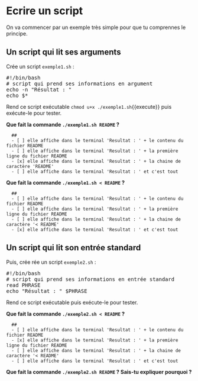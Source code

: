 # Ecrire un script

On va commencer par un exemple très simple pour que tu comprennes le principe.

## Un script qui lit ses arguments

Crée un script `exemple1.sh` :

<pre class="file" data-target="clipboard">
#!/bin/bash
# script qui prend ses informations en argument
echo -n "Résultat : "
echo $*
</pre>

Rend ce script exécutable `chmod u+x ./exemple1.sh`{{execute}} puis exécute-le pour tester.

**Que fait la commande `./exemple1.sh README` ?**
```{quizdown} 
  ##  
  - [ ] elle affiche dans le terminal 'Resultat : ' + le contenu du fichier README
  - [ ] elle affiche dans le terminal 'Resultat : ' + la première ligne du fichier README
  - [x] elle affiche dans le terminal 'Resultat : ' + la chaine de caractère 'README'
  - [ ] elle affiche dans le terminal 'Resultat : ' et c'est tout
```

**Que fait la commande `./exemple1.sh < README` ?**
```{quizdown} 
  ##  
  - [ ] elle affiche dans le terminal 'Resultat : ' + le contenu du fichier README
  - [ ] elle affiche dans le terminal 'Resultat : ' + la première ligne du fichier README
  - [ ] elle affiche dans le terminal 'Resultat : ' + la chaine de caractère '< README'
  - [x] elle affiche dans le terminal 'Resultat : ' et c'est tout
```
## Un script qui lit son entrée standard

Puis, crée rée un script `exemple2.sh` :

<pre class="file" data-target="clipboard">
#!/bin/bash
# script qui prend ses informations en entrée standard
read PHRASE
echo "Résultat : " $PHRASE
</pre>

Rend ce script exécutable puis exécute-le pour tester.

**Que fait la commande `./exemple2.sh < README` ?**
```{quizdown} 
  ##  
  - [ ] elle affiche dans le terminal 'Resultat : ' + le contenu du fichier README
  - [x] elle affiche dans le terminal 'Resultat : ' + la première ligne du fichier README
  - [ ] elle affiche dans le terminal 'Resultat : ' + la chaine de caractère '< README'
  - [ ] elle affiche dans le terminal 'Resultat : ' et c'est tout
```
**Que fait la commande `./exemple2.sh README` ? Sais-tu expliquer pourquoi ?**

